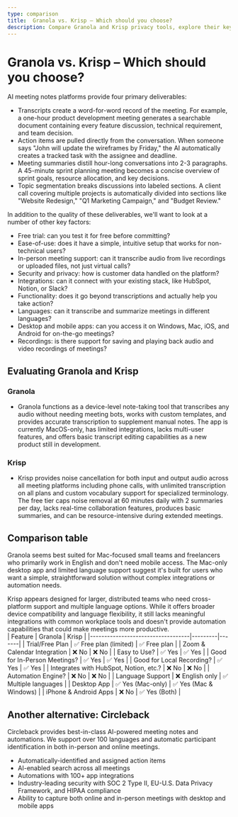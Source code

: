 ```yaml
---
type: comparison
title:  Granola vs. Krisp – Which should you choose?
description: Compare Granola and Krisp privacy tools, explore their key features, and discover Circleback as an alternative option to protect your personal data online.
---
```


# Granola vs. Krisp – Which should you choose?  
AI meeting notes platforms provide four primary deliverables:  
  
* Transcripts create a word-for-word record of the meeting. For example, a one-hour product development meeting generates a searchable document containing every feature discussion, technical requirement, and team decision.  
* Action items are pulled directly from the conversation. When someone says "John will update the wireframes by Friday," the AI automatically creates a tracked task with the assignee and deadline.  
* Meeting summaries distill hour-long conversations into 2-3 paragraphs. A 45-minute sprint planning meeting becomes a concise overview of sprint goals, resource allocation, and key decisions.  
* Topic segmentation breaks discussions into labeled sections. A client call covering multiple projects is automatically divided into sections like "Website Redesign," "Q1 Marketing Campaign," and "Budget Review."  
  
In addition to the quality of these deliverables, we'll want to look at a number of other key factors:  
  
* Free trial: can you test it for free before committing?  
* Ease-of-use: does it have a simple, intuitive setup that works for non-technical users?  
* In-person meeting support: can it transcribe audio from live recordings or uploaded files, not just virtual calls?  
* Security and privacy: how is customer data handled on the platform?  
* Integrations: can it connect with your existing stack, like HubSpot, Notion, or Slack?  
* Functionality: does it go beyond transcriptions and actually help you take action?  
* Languages: can it transcribe and summarize meetings in different languages?  
* Desktop and mobile apps: can you access it on Windows, Mac, iOS, and Android for on-the-go meetings?  
* Recordings: is there support for saving and playing back audio and video recordings of meetings?    
## Evaluating Granola and Krisp  
### Granola
* Granola functions as a device-level note-taking tool that transcribes any audio without needing meeting bots, works with custom templates, and provides accurate transcription to supplement manual notes. The app is currently MacOS-only, has limited integrations, lacks multi-user features, and offers basic transcript editing capabilities as a new product still in development.

### Krisp
* Krisp provides noise cancellation for both input and output audio across all meeting platforms including phone calls, with unlimited transcription on all plans and custom vocabulary support for specialized terminology. The free tier caps noise removal at 60 minutes daily with 2 summaries per day, lacks real-time collaboration features, produces basic summaries, and can be resource-intensive during extended meetings.  
## Comparison table    
Granola seems best suited for Mac-focused small teams and freelancers who primarily work in English and don't need mobile access. The Mac-only desktop app and limited language support suggest it's built for users who want a simple, straightforward solution without complex integrations or automation needs.

Krisp appears designed for larger, distributed teams who need cross-platform support and multiple language options. While it offers broader device compatibility and language flexibility, it still lacks meaningful integrations with common workplace tools and doesn't provide automation capabilities that could make meetings more productive.  
| Feature                           | Granola | Krisp |
|-----------------------------------|---------|-------|
| Trial/Free Plan                   | ✅ Free plan (limited) | ✅ Free plan |
| Zoom & Calendar Integration        | ❌ No    | ❌ No  |
| Easy to Use?                      | ✅ Yes   | ✅ Yes |
| Good for In-Person Meetings?       | ✅ Yes   | ✅ Yes |
| Good for Local Recording?          | ✅ Yes   | ✅ Yes |
| Integrates with HubSpot, Notion, etc.? | ❌ No    | ❌ No  |
| Automation Engine?                 | ❌ No    | ❌ No  |
| Language Support                   | ❌ English only | ✅ Multiple languages |
| Desktop App                       | ✅ Yes (Mac-only) | ✅ Yes (Mac & Windows) |
| iPhone & Android Apps             | ❌ No    | ✅ Yes (Both) |  
## Another alternative: Circleback  
Circleback provides best-in-class AI-powered meeting notes and automations. We support over 100 languages and automatic participant identification in both in-person and online meetings.  
  
* Automatically-identified and assigned action items  
* AI-enabled search across all meetings  
* Automations with 100+ app integrations  
* Industry-leading security with SOC 2 Type II, EU-U.S. Data Privacy Framework, and HIPAA compliance  
* Ability to capture both online and in-person meetings with desktop and mobile apps  
